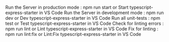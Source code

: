 Run the Server in production mode : npm run start or Start typescript-express-starter in VS Code
Run the Server in development mode : npm run dev or Dev typescript-express-starter in VS Code
Run all unit-tests : npm test or Test typescript-express-starter in VS Code
Check for linting errors : npm run lint or Lint typescript-express-starter in VS Code
Fix for linting : npm run lint:fix or Lint:Fix typescript-express-starter in VS Code